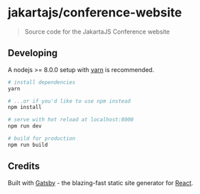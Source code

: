 # jakartajs/conference-website

> Source code for the JakartaJS Conference website

## Developing

A nodejs >= 8.0.0 setup with [yarn](https://yarnpkg.com/) is recommended.

```bash
# install dependencies
yarn

# ...or if you'd like to use npm instead
npm install

# serve with hot reload at localhost:8000
npm run dev

# build for production
npm run build
```

## Credits

Built with [Gatsby](https://www.gatsbyjs.org/) - the blazing-fast static site generator for [React](https://facebook.github.io/react/).
